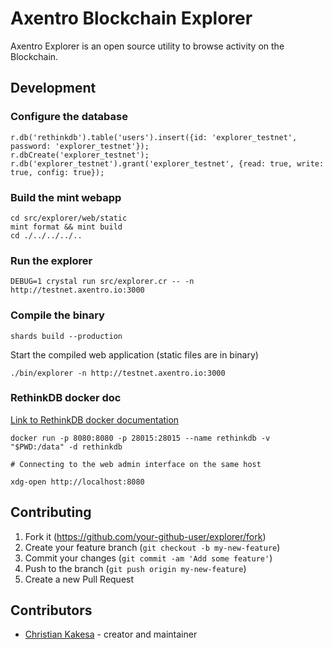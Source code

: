# Axentro Blockchain Explorer

Axentro Explorer is an open source utility to browse activity on the Blockchain.

## Development

### Configure the database

    r.db('rethinkdb').table('users').insert({id: 'explorer_testnet', password: 'explorer_testnet'});
    r.dbCreate('explorer_testnet');
    r.db('explorer_testnet').grant('explorer_testnet', {read: true, write: true, config: true});

### Build the mint webapp

    cd src/explorer/web/static
    mint format && mint build
    cd ./../../../..

### Run the explorer

    DEBUG=1 crystal run src/explorer.cr -- -n http://testnet.axentro.io:3000

### Compile the binary

    shards build --production

Start the compiled web application (static files are in binary)

    ./bin/explorer -n http://testnet.axentro.io:3000 

### RethinkDB docker doc

[Link to RethinkDB docker documentation](https://docs.docker.com/samples/library/rethinkdb/)

    docker run -p 8080:8080 -p 28015:28015 --name rethinkdb -v "$PWD:/data" -d rethinkdb

    # Connecting to the web admin interface on the same host

    xdg-open http://localhost:8080

## Contributing

1. Fork it (<https://github.com/your-github-user/explorer/fork>)
2. Create your feature branch (`git checkout -b my-new-feature`)
3. Commit your changes (`git commit -am 'Add some feature'`)
4. Push to the branch (`git push origin my-new-feature`)
5. Create a new Pull Request

## Contributors

* [Christian Kakesa](https://github.com/your-github-user) - creator and maintainer
